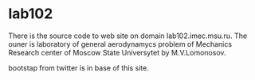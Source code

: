 lab102
======

There is the source code to web site on domain lab102.imec.msu.ru. 
The ouner is laboratory of general aerodynamycs problem of Mechanics Research center of Moscow State Universytet
by M.V.Lomonosov. 

bootstap from twitter is in base of this site. 
